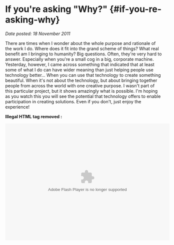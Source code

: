 # If you're asking "Why?" {#if-you-re-asking-why}

_Date posted: 18 November 2011_

There are times when I wonder about the whole purpose and rationale of the work I do. Where does it fit into the grand scheme of things? What real benefit am I bringing to humanity? Big questions. Often, they're very hard to answer. Especially when you're a small cog in a big, corporate machine. Yesterday, however, I came across something that indicated that at least some of what I do can have wider meaning than just helping people use technology better... When you can use that technology to create something beautiful. When it's not about the technology, but about bringing together people from across the world with one creative purpose. I wasn't part of this particular project, but it shows amazingly what is possible. I'm hoping as you watch this you will see the potential that technology offers to enable participation in creating solutions. Even if you don't, just enjoy the experience!

**Illegal HTML tag removed :**
<param name="movie" value="http://video.ted.com/assets/player/swf/EmbedPlayer.swf">
<param name="allowFullScreen" value="true">
<param name="allowScriptAccess" value="always">
<param name="wmode" value="transparent">
<param name="bgColor" value="#ffffff">
<param name="flashvars" value="vu=http://video.ted.com/talk/stream/2011/Blank/EricWhitacre_2011-320k.mp4&amp;su=http://images.ted.com/images/ted/tedindex/embed-posters/EricWhitacre-2011.embed_thumbnail.jpg&amp;vw=512&amp;vh=288&amp;ap=0&amp;ti=1110&amp;lang=&amp;introDuration=15330&amp;adDuration=4000&amp;postAdDuration=830&amp;adKeys=talk=eric_whitacre_a_virtual_choir_2_000_voices_strong;year=2011;theme=the_creative_spark;event=TED2011;tag=Arts;tag=Entertainment;tag=music;&amp;preAdTag=tconf.ted/embed;tile=1;sz=512x288;">
<embed src="http://video.ted.com/assets/player/swf/EmbedPlayer.swf" pluginspace="http://www.macromedia.com/go/getflashplayer" type="application/x-shockwave-flash" wmode="transparent" bgcolor="#ffffff" width="526" height="374" allowfullscreen="true" allowscriptaccess="always" flashvars="vu=http://video.ted.com/talk/stream/2011/Blank/EricWhitacre_2011-320k.mp4&amp;su=http://images.ted.com/images/ted/tedindex/embed-posters/EricWhitacre-2011.embed_thumbnail.jpg&amp;vw=512&amp;vh=288&amp;ap=0&amp;ti=1110&amp;lang=&amp;introDuration=15330&amp;adDuration=4000&amp;postAdDuration=830&amp;adKeys=talk=eric_whitacre_a_virtual_choir_2_000_voices_strong;year=2011;theme=the_creative_spark;event=TED2011;tag=Arts;tag=Entertainment;tag=music;&amp;preAdTag=tconf.ted/embed;tile=1;sz=512x288;">